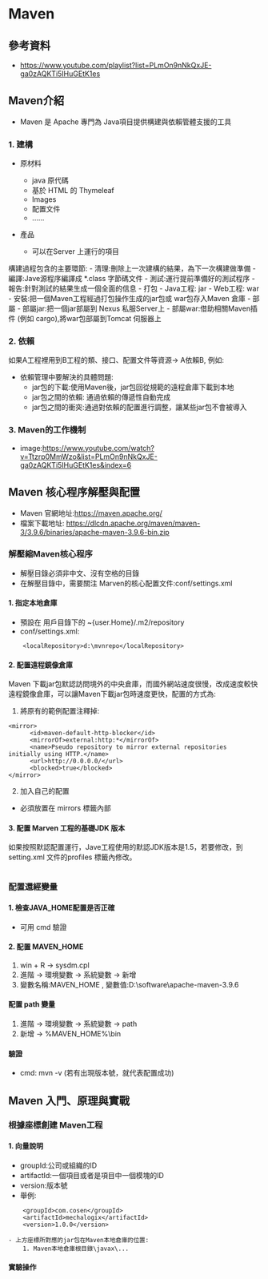 # Maven 

## 參考資料
- https://www.youtube.com/playlist?list=PLmOn9nNkQxJE-ga0zAQKTi5IHuGEtK1es

## Maven介紹
- Maven 是 Apache 專門為 Java項目提供構建與依賴管體支援的工具

### 1. 建構
- 原材料
    - java 原代碼
    - 基於 HTML 的 Thymeleaf
    - Images
    - 配置文件
    - ......

- 產品
    - 可以在Server 上運行的項目

構建過程包含的主要環節:
    - 清理:刪除上一次建構的結果，為下一次構建做準備
    - 編譯:Jave源程序編譯成 *.class 字節碼文件
    - 測試:運行提前準備好的測試程序
    - 報告:針對測試的結果生成一個全面的信息
    - 打包
        - Java工程: jar
        - Web工程: war
    - 安裝:把一個Maven工程經過打包操作生成的jar包或 war包存入Maven 倉庫
    - 部屬
        - 部屬jar:把一個jar部屬到 Nexus 私服Server上
        - 部屬war:借助相關Maven插件 (例如 cargo),將war包部屬到Tomcat 伺服器上

### 2. 依賴
如果A工程裡用到B工程的類、接口、配置文件等資源-> A依賴B, 例如:
- 依賴管理中要解決的具體問題:
    - jar包的下載:使用Maven後，jar包回從規範的遠程倉庫下載到本地
    - jar包之間的依賴: 通過依賴的傳遞性自動完成
    - jar包之間的衝突:通過對依賴的配置進行調整，讓某些jar包不會被導入

### 3. Maven的工作機制
- image:https://www.youtube.com/watch?v=Ttzrp0MmWzo&list=PLmOn9nNkQxJE-ga0zAQKTi5IHuGEtK1es&index=6

## Maven 核心程序解壓與配置
- Maven 官網地址:https://maven.apache.org/
- 檔案下載地址: https://dlcdn.apache.org/maven/maven-3/3.9.6/binaries/apache-maven-3.9.6-bin.zip

### 解壓縮Maven核心程序
- 解壓目錄必須非中文、沒有空格的目錄
- 在解壓目錄中，需要關注 Marven的核心配置文件:conf/settings.xml

#### 1. 指定本地倉庫
- 預設在 用戶目錄下的 ~{user.Home}/.m2/repository
- conf/settings.xml:
```
    <localRepository>d:\mvnrepo</localRepository>
```
#### 2. 配置遠程鏡像倉庫
Maven 下載jar包默認訪問境外的中央倉庫，而國外網站速度很慢，改成速度較快遠程鏡像倉庫，可以讓Maven下載jar包時速度更快，配置的方式為:

1. 將原有的範例配置注釋掉:
```
<mirror>
      <id>maven-default-http-blocker</id>
      <mirrorOf>external:http:*</mirrorOf>
      <name>Pseudo repository to mirror external repositories initially using HTTP.</name>
      <url>http://0.0.0.0/</url>
      <blocked>true</blocked>
</mirror>
```
2. 加入自己的配置
- 必須放置在 mirrors 標籤內部

#### 3. 配置 Marven 工程的基礎JDK 版本
如果按照默認配置運行，Jave工程使用的默認JDK版本是1.5，若要修改，到setting.xml 文件的profiles 標籤內修改。
```

```
### 配置還經變量
#### 1. 檢查JAVA_HOME配置是否正確
- 可用 cmd 驗證

#### 2. 配置 MAVEN_HOME
1. win + R -> sysdm.cpl
2. 進階 -> 環境變數 -> 系統變數 -> 新增
3. 變數名稱:MAVEN_HOME , 變數值:D:\software\apache-maven-3.9.6

#### 配置 path 變量
1. 進階 -> 環境變數 -> 系統變數 -> path
2. 新增 -> %MAVEN_HOME%\bin

#### 驗證
- cmd: mvn -v (若有出現版本號，就代表配置成功)

## Maven 入門、原理與實戰

### 根據座標創建 Maven工程
#### 1. 向量說明
- groupId:公司或組織的ID
- artifactId:一個項目或者是項目中一個模塊的ID
- version:版本號
- 舉例:
```
    <groupId>com.cosen</groupId>
    <artifactId>mechalogix</artifactId>
    <version>1.0.0</version>
```
    - 上方座標所對應的jar包在Maven本地倉庫的位置:
        1. Maven本地倉庫根目錄\javax\...

#### 實驗操作